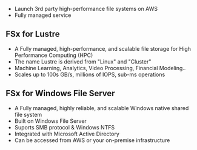 - Launch 3rd party high-performance file systems on AWS
- Fully managed service
## FSx for Lustre
- A Fully managed, high-performance, and scalable file storage for High Performance Computing (HPC)
- The name Lustre is derived from "Linux" and "Cluster"
- Machine Learning, Analytics, Video Processing, Financial Modeling..
- Scales up to 100s GB/s, millions of IOPS, sub-ms operations

## FSx for Windows File Server
- A Fully managed, highly reliable, and scalable Windows native shared file system
- Built on Windows File Server
- Suports SMB protocol & Windows NTFS
- Integrated with Microsoft Active Directory
- Can be accessed from AWS or your on-premise infrastructure


